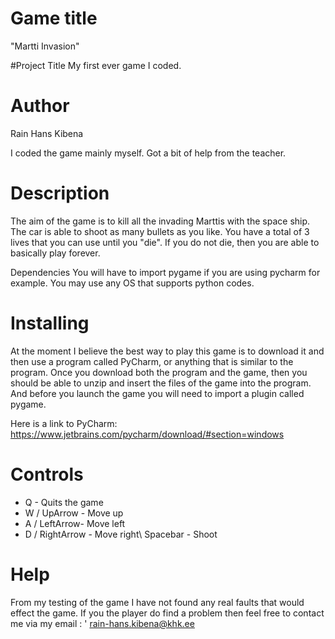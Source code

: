 # Game title
"Martti Invasion"

#Project Title
My first ever game I coded.

# Author
Rain Hans Kibena

I coded the game mainly myself. Got a bit of help from the teacher.

# Description
The aim of the game is to kill all the invading Marttis with the space ship. The car is able to shoot as many bullets as you like. You have a total of 3 lives that you can use until you "die". If you do not die, then you are able to basically play forever.

Dependencies
You will have to import pygame if you are using pycharm for example.
You may use any OS that supports python codes.

# Installing
At the moment I believe the best way to play this game is to download it and then use a program called PyCharm, or anything that is similar to the program. Once you download both the program and the game, then you should be able to unzip and insert the files of the game into the program. And before you launch the game you will need to import a plugin called pygame.

Here is a link to PyCharm: https://www.jetbrains.com/pycharm/download/#section=windows

# Controls
- Q - Quits the game
- W / UpArrow - Move up
- A / LeftArrow- Move left
- D / RightArrow - Move right\ Spacebar - Shoot

# Help
From my testing of the game I have not found any real faults that would effect the game. If you the player do find a problem then feel free to contact me via my email : '
rain-hans.kibena@khk.ee
